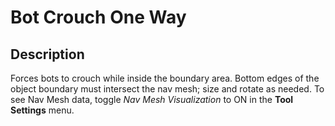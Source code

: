 # Bot Crouch One Way

## Description

Forces bots to crouch while inside the boundary area. Bottom edges of the object boundary must intersect the nav mesh; size and rotate as needed. To see Nav Mesh data, toggle _Nav Mesh Visualization_ to ON in the **Tool Settings** menu.
